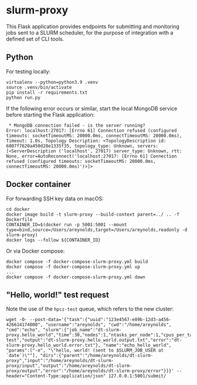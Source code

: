 # slurm-proxy

This Flask application provides endpoints for submitting and monitoring 
jobs sent to a SLURM scheduler, for the purpose of integration with a
defined set of CLI tools.

## Python

For testing locally:

```
virtualenv --python=python3.9 .venv
source .venv/bin/activate
pip install -r requirements.txt
python run.py
```

If the following error occurs or similar, start the local MongoDB service before starting the Flask application:

```
 * MongoDB connection failed - is the server running?
Error: localhost:27017: [Errno 61] Connection refused (configured timeouts: socketTimeoutMS: 20000.0ms, connectTimeoutMS: 20000.0ms), Timeout: 1.0s, Topology Description: <TopologyDescription id: 6807f7620a450d28e1335f35, topology_type: Unknown, servers: [<ServerDescription ('localhost', 27017) server_type: Unknown, rtt: None, error=AutoReconnect('localhost:27017: [Errno 61] Connection refused (configured timeouts: socketTimeoutMS: 20000.0ms, connectTimeoutMS: 20000.0ms)')>]>
```

## Docker container

For forwarding SSH key data on macOS:

```
cd docker
docker image build -t slurm-proxy --build-context parent=../ .. -f Dockerfile
CONTAINER_ID=$(docker run -p 5001:5001 --mount type=bind,source=/Users/areynolds,target=/Users/areynolds,readonly -d slurm-proxy)
docker logs --follow ${CONTAINER_ID}
```

Or via Docker compose:

```
docker compose -f docker-compose-slurm-proxy.yml build
docker compose -f docker-compose-slurm-proxy.yml up
...
docker compose -f docker-compose-slurm-proxy.yml down
```

## "Hello, world!" test request

Note the use of the `hpcz-test` queue, which refers to the new cluster:

```
wget -O- --post-data='{"task":{"uuid":"123e4567-e89b-12d3-a456-426614174000", "username":"areynolds", "cwd":"/home/areynolds", "cmd":"echo", "slurm":{"job_name":"dt-slurm-proxy.hello_world","time":30,"nodes":1,"ntasks_per_node":1,"cpus_per_task":1,"mem":1000,"partition":"hpcz-test","output":"dt-slurm-proxy.hello_world.output.txt","error":"dt-slurm-proxy.hello_world.error.txt"}, "name":"echo_hello_world", "params":["-e", "\"hello, world! (sent to $SLURM_JOB_USER at `date`)\""], "dirs":{"parent":"/home/areynolds/dt-slurm-proxy","input":"/home/areynolds/dt-slurm-proxy/input","output":"/home/areynolds/dt-slurm-proxy/output","error":"/home/areynolds/dt-slurm-proxy/error"}}}' --header="Content-Type:application/json" 127.0.0.1:5001/submit/
```
